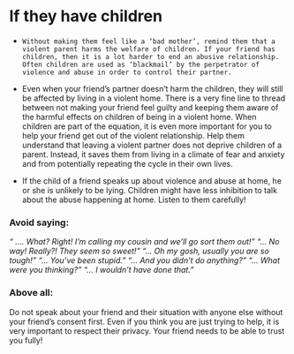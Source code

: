 # If they have children

-     Without making them feel like a ‘bad mother’, remind them that a violent parent harms the welfare of children. If your friend has children, then it is a lot harder to end an abusive relationship. Often children are used as ‘blackmail’ by the perpetrator of violence and abuse in order to control their partner.

- 	Even when your friend’s partner doesn’t harm the children, they will still be affected by living in a violent home. There is a very fine line to thread between not making your friend feel guilty and keeping them aware of the harmful effects on children of being in a violent home. When children are part of the equation, it is even more important for you to help your friend get out of the violent relationship. Help them understand that leaving a violent partner does not deprive children of a parent. Instead, it saves them from living in a climate of fear and anxiety and from potentially repeating the cycle in their own lives.

- 	If the child of a friend speaks up about violence and abuse at home, he or she is unlikely to be lying. Children might have less inhibition to talk about the abuse happening at home. Listen to them carefully!
 
### Avoid saying:
_“ …. What? Right! I’m calling my cousin and we’ll go sort them out!”
“… No way! Really?! They seem so sweet!”
“… Oh my gosh, usually you are so tough!”
“… You’ve been stupid.”
“… And you didn’t do anything?”
“… What were you thinking?”
“… I wouldn’t have done that.”_


### Above all: 
Do not speak about your friend and their situation with anyone else without your friend’s consent first. Even if you think you are just trying to help, it is very important to respect their privacy. Your friend needs to be able to trust you fully!
